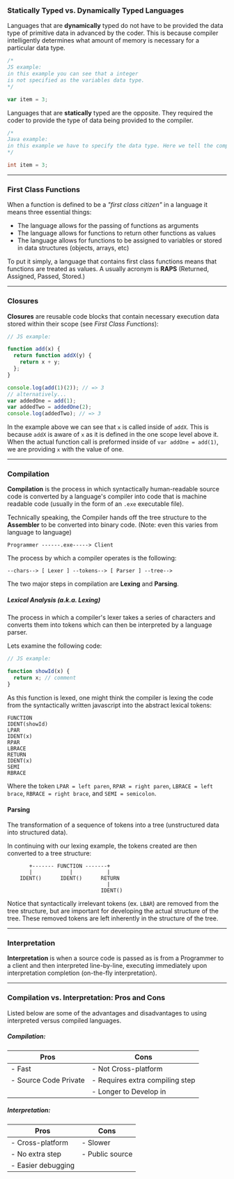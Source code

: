 ### Statically Typed vs. Dynamically Typed Languages

Languages that are **dynamically** typed do not have to be provided the data type of primitive data in advanced by the coder. This is because compiler intelligently determines what amount of memory is necessary for a particular data type.

```javascript
/*
JS example:
in this example you can see that a integer
is not specified as the variables data type.
*/

var item = 3;
```

Languages that are **statically** typed are the opposite. They required the coder to provide the type of data being provided to the compiler.

```java
/*
Java example:
in this example we have to specify the data type. Here we tell the compiler that we are dealing with an primitive data type of Integer
*/

int item = 3;
```

---

### First Class Functions

When a function is defined to be a _"first class citizen"_ in a language it means three essential things:

* The language allows for the passing of functions as arguments
* The language allows for functions to return other functions as values
* The language allows for functions to be assigned to variables or stored in data structures (objects, arrays, etc)

To put it simply, a language that contains first class functions means that functions are treated as values. A usually acronym is **RAPS** (Returned, Assigned, Passed, Stored.)

---

### Closures

**Closures** are reusable code blocks that contain necessary execution data stored within their scope (see _First Class Functions_):

```javascript
// JS example:

function add(x) {
  return function addX(y) {
    return x + y;
  };
}

console.log(add(1)(2)); // => 3
// alternatively...
var addedOne = add(1);
var addedTwo = addedOne(2);
console.log(addedTwo); // => 3
```

In the example above we can see that `x` is called inside of `addX`. This is because `addX` is aware of `x` as it is defined in the one scope level above it. When the actual function call is preformed inside of `var addOne = add(1)`, we are providing `x` with the value of one.

---

### Compilation

**Compilation** is the process in which syntactically human-readable source code is converted by a language's compiler into code that is machine readable code (usually in the form of an `.exe` executable file).

Technically speaking, the Compiler hands off the tree structure to the **Assembler** to be converted into binary code.
(Note: even this varies from language to language)

```
Programmer ------.exe-----> Client
```

The process by which a compiler operates is the following:

```
--chars--> [ Lexer ] --tokens--> [ Parser ] --tree-->
```

The two major steps in compilation are **Lexing** and **Parsing**.

##### Lexical Analysis (a.k.a. Lexing)

The process in which a compiler's lexer takes a series of characters and converts them into tokens which can then be interpreted by a language parser.

Lets examine the following code:

```javascript
// JS example:

function showId(x) {
  return x; // comment
}
```

As this function is lexed, one might think the compiler is lexing the code from the syntactically written javascript into the abstract lexical tokens:

```
FUNCTION
IDENT(showId)
LPAR
IDENT(x)
RPAR
LBRACE
RETURN
IDENT(x)
SEMI
RBRACE
```

Where the token `LPAR = left paren`, `RPAR = right paren`, `LBRACE = left brace`, `RBRACE = right brace`, and `SEMI = semicolon`.

#### Parsing

The transformation of a sequence of tokens into a tree (unstructured data into structured data).

In continuing with our lexing example, the tokens created are then converted to a tree structure:

```
       +------- FUNCTION -------+
       |            |           |
    IDENT()      IDENT()      RETURN
                                |
                              IDENT()
```

Notice that syntactically irrelevant tokens (ex. `LBAR`) are removed from the tree structure, but are important for developing the actual structure of the tree. These removed tokens are left inherently in the structure of the tree.

---

### Interpretation

**Interpretation** is when a source code is passed as is from a Programmer to a client and then interpreted line-by-line, executing immediately upon interpretation completion (on-the-fly interpretation).

---

### Compilation vs. Interpretation: Pros and Cons

Listed below are some of the advantages and disadvantages to using interpreted versus compiled languages.

##### Compilation:

| Pros                  | Cons                            |
| --------------------- | ------------------------------- |
| - Fast                | - Not Cross-platform            |
| - Source Code Private | - Requires extra compiling step |
|                       | - Longer to Develop in          |

##### Interpretation:

| Pros               | Cons            |
| ------------------ | --------------- |
| - Cross-platform   | - Slower        |
| - No extra step    | - Public source |
| - Easier debugging |                 |
